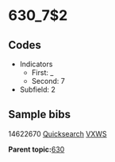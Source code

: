# 630\_7$2

## Codes

-   Indicators
    -   First: \_
    -   Second: 7
-   Subfield: 2

## Sample bibs

14622670 [Quicksearch](https://search.library.yale.edu/catalog/14622670) [VXWS](http://prodorbis.library.yale.edu:7014/vxws/GetHoldingsService?bibId=14622670)

**Parent topic:**[630](../../tags/630/630.md)

